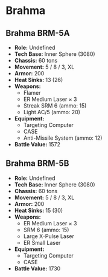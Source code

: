 # Brahma
## Brahma BRM-5A
- **Role:** Undefined
- **Tech Base:** Inner Sphere (3080)
- **Chassis:** 60 tons
- **Movement:** 5 / 8 / 3, XL
- **Armor:** 200
- **Heat Sinks:** 13 (26)
- **Weapons:**
  - Flamer
  - ER Medium Laser × 3
  - Streak SRM 6 (ammo: 15)
  - Light AC/5 (ammo: 20)
- **Equipment:**
  - Targeting Computer
  - CASE
  - Anti-Missile System (ammo: 12)
- **Battle Value:** 1572

## Brahma BRM-5B
- **Role:** Undefined
- **Tech Base:** Inner Sphere (3080)
- **Chassis:** 60 tons
- **Movement:** 5 / 8 / 3, XL
- **Armor:** 200
- **Heat Sinks:** 15 (30)
- **Weapons:**
  - ER Medium Laser × 3
  - SRM 6 (ammo: 15)
  - Large X-Pulse Laser
  - ER Small Laser
- **Equipment:**
  - Targeting Computer
  - CASE
- **Battle Value:** 1730

